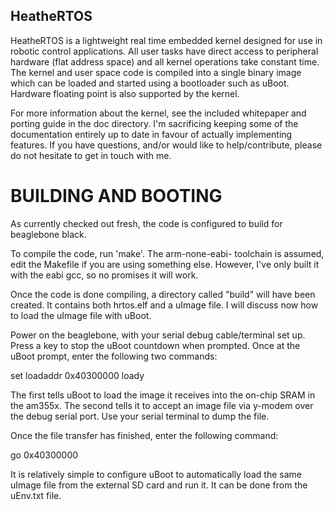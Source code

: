 HeatheRTOS
----------

HeatheRTOS is a lightweight real time embedded kernel designed for
use in robotic control applications. All user tasks have direct
access to peripheral hardware (flat address space) and all kernel
operations take constant time. The kernel and user space code is 
compiled into a single binary image which can be loaded and started
using a bootloader such as uBoot. Hardware floating point is also
supported by the kernel.

For more information about the kernel, see the included whitepaper 
and porting guide in the doc directory. I'm sacrificing keeping some
of the documentation entirely up to date in favour of actually 
implementing features. If you have questions, and/or would like to
help/contribute, please do not hesitate to get in touch with me.

BUILDING AND BOOTING
====================

As currently checked out fresh, the code is configured to build for
beaglebone black.

To compile the code, run 'make'. The arm-none-eabi- toolchain is
assumed, edit the Makefile if you are using something else. However,
I've only built it with the eabi gcc, so no promises it will work.

Once the code is done compiling, a directory called "build" will have
been created. It contains both hrtos.elf and a uImage file. I will
discuss now how to load the uImage file with uBoot.

Power on the beaglebone, with your serial debug cable/terminal set
up. Press a key to stop the uBoot countdown when prompted. Once at the
uBoot prompt, enter the following two commands:

set loadaddr 0x40300000
loady

The first tells uBoot to load the image it receives into the on-chip
SRAM in the am355x. The second tells it to accept an image file via
y-modem over the debug serial port. Use your serial terminal to dump
the file.

Once the file transfer has finished, enter the following command:

go 0x40300000

It is relatively simple to configure uBoot to automatically load the
same uImage file from the external SD card and run it. It can be done
from the uEnv.txt file.
